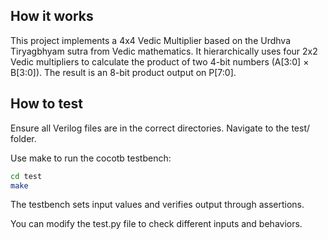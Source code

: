 <!---

This file is used to generate your project datasheet. Please fill in the information below and delete any unused
sections.

You can also include images in this folder and reference them in the markdown. Each image must be less than
512 kb in size, and the combined size of all images must be less than 1 MB.
-->

## How it works

This project implements a 4x4 Vedic Multiplier based on the Urdhva Tiryagbhyam sutra from Vedic mathematics. It hierarchically uses four 2x2 Vedic multipliers to calculate the product of two 4-bit numbers (A[3:0] × B[3:0]). The result is an 8-bit product output on P[7:0].

## How to test

Ensure all Verilog files are in the correct directories.
Navigate to the test/ folder.

Use make to run the cocotb testbench:

```bash
cd test
make
```

The testbench sets input values and verifies output through assertions.

You can modify the test.py file to check different inputs and behaviors.
